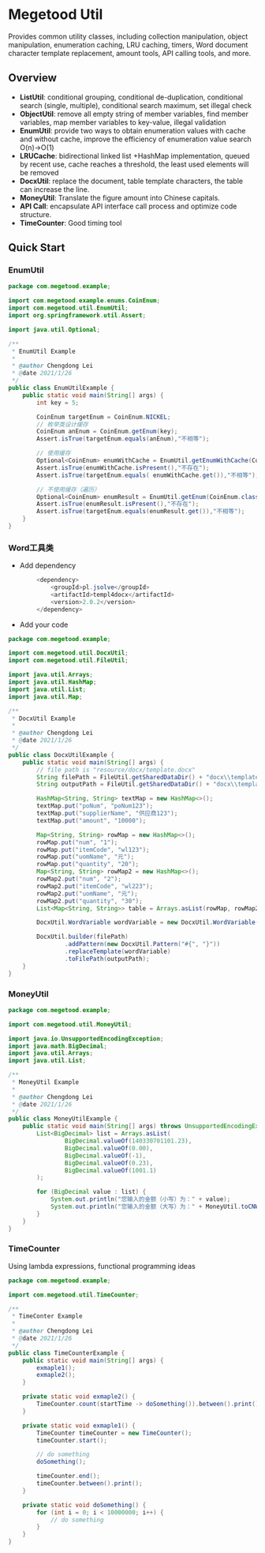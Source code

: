 # Megetood Util

Provides common utility classes, including collection manipulation, object manipulation, enumeration caching, LRU caching, timers, Word document character template replacement, amount tools, API calling tools, and more.

## Overview

* **ListUtil**: conditional grouping, conditional de-duplication, conditional search (single, multiple), conditional search maximum, set illegal check
* **ObjectUtil**: remove all empty string of member variables, find member variables, map member variables to key-value, illegal validation
* **EnumUtil**: provide two ways to obtain enumeration values with cache and without cache, improve the efficiency of enumeration value search O(n)->O(1)
* **LRUCache**: bidirectional linked list +HashMap implementation, queued by recent use, cache reaches a threshold, the least used elements will be removed
* **DocxUtil**: replace the document, table template characters, the table can increase the line.
* **MoneyUtil**: Translate the figure amount into Chinese capitals.
* **API Call**: encapsulate API interface call process and optimize code structure.
* **TimeCounter**: Good timing tool

## Quick Start

### EnumUtil

```java
package com.megetood.example;

import com.megetood.example.enums.CoinEnum;
import com.megetood.util.EnumUtil;
import org.springframework.util.Assert;

import java.util.Optional;

/**
 * EnumUtil Example
 *
 * @author Chengdong Lei
 * @date 2021/1/26
 */
public class EnumUtilExample {
    public static void main(String[] args) {
        int key = 5;

        CoinEnum targetEnum = CoinEnum.NICKEL;
		// 枚举类设计缓存
        CoinEnum anEnum = CoinEnum.getEnum(key);
        Assert.isTrue(targetEnum.equals(anEnum),"不相等");

        // 使用缓存
        Optional<CoinEnum> enumWithCache = EnumUtil.getEnumWithCache(CoinEnum.class, CoinEnum::getValue, key);
        Assert.isTrue(enumWithCache.isPresent(),"不存在");
        Assert.isTrue(targetEnum.equals( enumWithCache.get()),"不相等");

        // 不使用缓存（遍历）
        Optional<CoinEnum> enumResult = EnumUtil.getEnum(CoinEnum.class, CoinEnum::getValue, key);
        Assert.isTrue(enumResult.isPresent(),"不存在");
        Assert.isTrue(targetEnum.equals(enumResult.get()),"不相等");
    }
}

```

### Word工具类

* Add dependency

```java
        <dependency>
            <groupId>pl.jsolve</groupId>
            <artifactId>templ4docx</artifactId>
            <version>2.0.2</version>
        </dependency>
```

* Add your code

```java
package com.megetood.example;

import com.megetood.util.DocxUtil;
import com.megetood.util.FileUtil;

import java.util.Arrays;
import java.util.HashMap;
import java.util.List;
import java.util.Map;

/**
 * DocxUtil Example
 *
 * @author Chengdong Lei
 * @date 2021/1/26
 */
public class DocxUtilExample {
    public static void main(String[] args) {
        // file path is "resource/docx/template.docx"
        String filePath = FileUtil.getSharedDataDir() + "docx\\template.docx";
        String outputPath = FileUtil.getSharedDataDir() + "docx\\template01.docx";

        HashMap<String, String> textMap = new HashMap<>();
        textMap.put("poNum", "poNum123");
        textMap.put("supplierName", "供应商123");
        textMap.put("amount", "10000");

        Map<String, String> rowMap = new HashMap<>();
        rowMap.put("num", "1");
        rowMap.put("itemCode", "wl123");
        rowMap.put("uomName", "元");
        rowMap.put("quantity", "20");
        Map<String, String> rowMap2 = new HashMap<>();
        rowMap2.put("num", "2");
        rowMap2.put("itemCode", "wl223");
        rowMap2.put("uomName", "元");
        rowMap2.put("quantity", "30");
        List<Map<String, String>> table = Arrays.asList(rowMap, rowMap2);

        DocxUtil.WordVariable wordVariable = new DocxUtil.WordVariable(textMap, Arrays.asList(table));

        DocxUtil.builder(filePath)
                .addPattern(new DocxUtil.Pattern("#{", "}"))
                .replaceTemplate(wordVariable)
                .toFilePath(outputPath);
    }
}

```

### MoneyUtil

```java
package com.megetood.example;

import com.megetood.util.MoneyUtil;

import java.io.UnsupportedEncodingException;
import java.math.BigDecimal;
import java.util.Arrays;
import java.util.List;

/**
 * MoneyUtil Example
 *
 * @author Chengdong Lei
 * @date 2021/1/26
 */
public class MoneyUtilExample {
    public static void main(String[] args) throws UnsupportedEncodingException {
        List<BigDecimal> list = Arrays.asList(
                BigDecimal.valueOf(140330701101.23),
                BigDecimal.valueOf(0.00),
                BigDecimal.valueOf(-1),
                BigDecimal.valueOf(0.23),
                BigDecimal.valueOf(1001.1)
        );

        for (BigDecimal value : list) {
            System.out.println("您输入的金额（小写）为：" + value);
            System.out.println("您输入的金额（大写）为：" + MoneyUtil.toCNWords(value));
        }
    }
}

```

### TimeCounter

Using lambda expressions, functional programming ideas

```java
package com.megetood.example;

import com.megetood.util.TimeCounter;

/**
 * TimeConter Example
 *
 * @author Chengdong Lei
 * @date 2021/1/26
 */
public class TimeCounterExample {
    public static void main(String[] args) {
        exmaple1();
        exmaple2();
    }

    private static void exmaple2() {
        TimeCounter.count(startTime -> doSomething()).between().print();
    }

    private static void exmaple1() {
        TimeCounter timeCounter = new TimeCounter();
        timeCounter.start();

        // do something
        doSomething();

        timeCounter.end();
        timeCounter.between().print();
    }

    private static void doSomething() {
        for (int i = 0; i < 10000000; i++) {
            // do something
        }
    }
}

```

